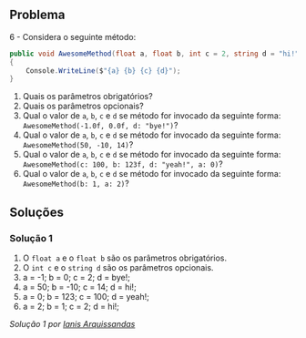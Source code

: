 ## Problema

6 - Considera o seguinte método:

```cs
public void AwesomeMethod(float a, float b, int c = 2, string d = "hi!")
{
    Console.WriteLine($"{a} {b} {c} {d}");
}
```

1. Quais os parâmetros obrigatórios?
2. Quais os parâmetros opcionais?
3. Qual o valor de `a`, `b`, `c` e `d` se método for invocado da seguinte
forma: `AwesomeMethod(-1.0f, 0.0f, d: "bye!")`?
4. Qual o valor de `a`, `b`, `c` e `d` se método for invocado da seguinte
forma: `AwesomeMethod(50, -10, 14)`?
5. Qual o valor de `a`, `b`, `c` e `d` se método for invocado da seguinte
forma: `AwesomeMethod(c: 100, b: 123f, d: "yeah!", a: 0)`?
6. Qual o valor de `a`, `b`, `c` e `d` se método for invocado da seguinte
forma: `AwesomeMethod(b: 1, a: 2)`?
   
## Soluções

### Solução 1

1. O `float a` e o `float b` são os parâmetros obrigatórios.
2. O `int c` e o `string d` são os parâmetros opcionais.
3. a = -1; b = 0; c = 2; d = bye!;
4. a = 50; b = -10; c = 14; d = hi!;
5. a = 0; b = 123; c = 100; d = yeah!;
6. a = 2; b = 1; c = 2; d = hi!;

*Solução 1 por [Ianis Arquissandas](https://github.com/Insoel)*
